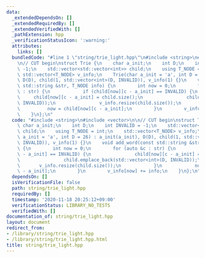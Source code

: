 ```yaml
---
data:
  _extendedDependsOn: []
  _extendedRequiredBy: []
  _extendedVerifiedWith: []
  _pathExtension: hpp
  _verificationStatusIcon: ':warning:'
  attributes:
    links: []
  bundledCode: "#line 1 \"string/trie_light.hpp\"\n#include <string>\n#include <vector>\n\
    \n// CUT begin\nstruct Trie {\n    char a_init;\n    int D;\n    int INVALID =\
    \ -1;\n    std::vector<std::vector<int>> child;\n    using T_NODE = int;\n   \
    \ std::vector<T_NODE> v_info;\n    Trie(char a_init = 'a', int D = 26) : a_init(a_init),\
    \ D(D), child(1, std::vector<int>(D, INVALID)), v_info(1) {}\n    void add_word(const\
    \ std::string &str, T_NODE info) {\n        int now = 0;\n        for (auto &c\
    \ : str) {\n            if (child[now][c - a_init] == INVALID) {\n           \
    \     child[now][c - a_init] = child.size();\n                child.emplace_back(std::vector<int>(D,\
    \ INVALID));\n                v_info.resize(child.size());\n            }\n  \
    \          now = child[now][c - a_init];\n        }\n        v_info[now] += info;\n\
    \    }\n};\n"
  code: "#include <string>\n#include <vector>\n\n// CUT begin\nstruct Trie {\n   \
    \ char a_init;\n    int D;\n    int INVALID = -1;\n    std::vector<std::vector<int>>\
    \ child;\n    using T_NODE = int;\n    std::vector<T_NODE> v_info;\n    Trie(char\
    \ a_init = 'a', int D = 26) : a_init(a_init), D(D), child(1, std::vector<int>(D,\
    \ INVALID)), v_info(1) {}\n    void add_word(const std::string &str, T_NODE info)\
    \ {\n        int now = 0;\n        for (auto &c : str) {\n            if (child[now][c\
    \ - a_init] == INVALID) {\n                child[now][c - a_init] = child.size();\n\
    \                child.emplace_back(std::vector<int>(D, INVALID));\n         \
    \       v_info.resize(child.size());\n            }\n            now = child[now][c\
    \ - a_init];\n        }\n        v_info[now] += info;\n    }\n};\n"
  dependsOn: []
  isVerificationFile: false
  path: string/trie_light.hpp
  requiredBy: []
  timestamp: '2020-11-18 20:25:12+09:00'
  verificationStatus: LIBRARY_NO_TESTS
  verifiedWith: []
documentation_of: string/trie_light.hpp
layout: document
redirect_from:
- /library/string/trie_light.hpp
- /library/string/trie_light.hpp.html
title: string/trie_light.hpp
---
```

